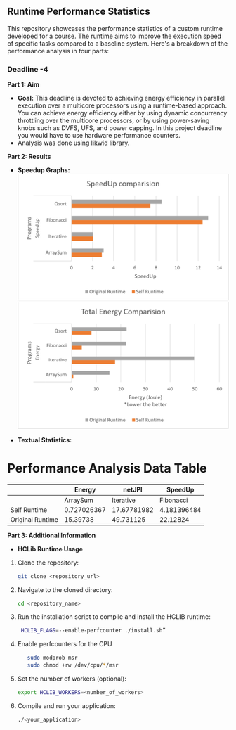 ## Runtime Performance Statistics


This repository showcases the performance statistics of a custom runtime developed for a course. The runtime aims to improve the execution speed of specific tasks compared to a baseline system. Here's a breakdown of the performance analysis in four parts:

### Deadline -4
**Part 1: Aim**

* **Goal:** This deadline is devoted to achieving energy efficiency in parallel execution over a multicore processors using a runtime-based approach. You can achieve energy efficiency either by using dynamic concurrency throttling over the multicore processors, or by using power-saving knobs such as DVFS, UFS, and power capping. In this project deadline you would have to use hardware performance counters.
* Analysis was done using likwid library.

**Part 2: Results**

* **Speedup Graphs:** 
    !["SpeedUp Comparision Plot"](Speedup.png)
    !["Total Energy Usage Plot"](TotalEnergyComp.png)

* **Textual Statistics:** 

# Performance Analysis Data Table

|                   | Energy                                                           | netJPI                                                        | SpeedUp                                                   |
|-------------------|------------------------------------------------------------------|---------------------------------------------------------------|-----------------------------------------------------------|
|                   | ArraySum        | Iterative      | Fibonacci     | Qsort         | ArraySum      | Iterative     | Fibonacci     | Qsort         | ArraySum     | Iterative    | Fibonacci    | Qsort        |
| Self Runtime      | 0.727026367     | 17.67781982    | 4.181396484   | 8.071838379   | 1.36715E-10   | 3.46166E-09   | 3.56012E-10   | 1.2652E-09    | 2.872729473  | 2.045752426  | 12.41238356  | 7.466778699  |
| Original Runtime  | 15.39738        | 49.731125      | 22.12824      | 22.351275     | 4.82E-09      | 9.175E-09     | 1.02E-09      | 2.85E-09      | 3.052568991  | 2.029028894  | 12.94633874  | 8.538735159  |


**Part 3: Additional Information**

*  **HCLib Runtime Usage**

1. Clone the repository:
    ```bash
    git clone <repository_url>
    ```

2. Navigate to the cloned directory:
    ```bash
    cd <repository_name>
    ```

3. Run the installation script to compile and install the HCLIB runtime:
    ```bash
     HCLIB_FLAGS=--enable-perfcounter ./install.sh”
    ```

4. Enable perfcounters for the CPU
   ```bash
      sudo modprob msr
      sudo chmod +rw /dev/cpu/*/msr
   ```

5. Set the number of workers (optional):
    ```bash
    export HCLIB_WORKERS=<number_of_workers>
    ```

6. Compile and run your application:
    ```bash
    ./<your_application>
    ```



